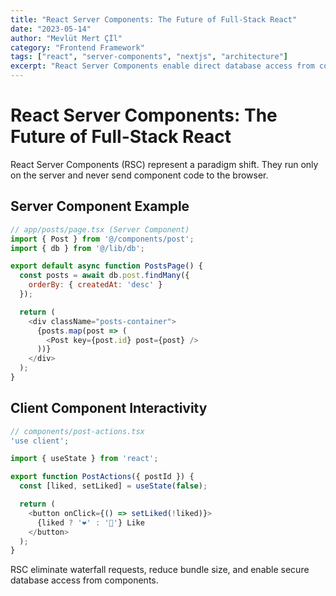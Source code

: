 ```yaml
---
title: "React Server Components: The Future of Full-Stack React"
date: "2023-05-14"
author: "Mevlüt Mert Çİl"
category: "Frontend Framework"
tags: ["react", "server-components", "nextjs", "architecture"]
excerpt: "React Server Components enable direct database access from components, changing how we build full-stack React applications."
---
```


# React Server Components: The Future of Full-Stack React

React Server Components (RSC) represent a paradigm shift. They run only on the server and never send component code to the browser.

## Server Component Example

```javascript
// app/posts/page.tsx (Server Component)
import { Post } from '@/components/post';
import { db } from '@/lib/db';

export default async function PostsPage() {
  const posts = await db.post.findMany({
    orderBy: { createdAt: 'desc' }
  });

  return (
    <div className="posts-container">
      {posts.map(post => (
        <Post key={post.id} post={post} />
      ))}
    </div>
  );
}
```

## Client Component Interactivity

```javascript
// components/post-actions.tsx
'use client';

import { useState } from 'react';

export function PostActions({ postId }) {
  const [liked, setLiked] = useState(false);

  return (
    <button onClick={() => setLiked(!liked)}>
      {liked ? '❤️' : '🤍'} Like
    </button>
  );
}
```

RSC eliminate waterfall requests, reduce bundle size, and enable secure database access from components.
